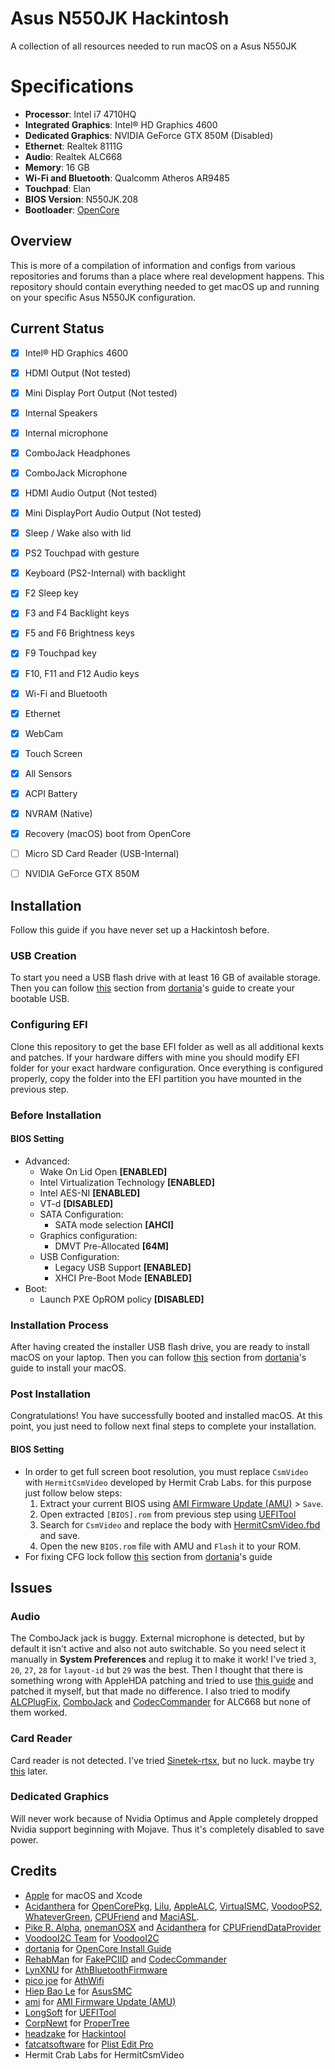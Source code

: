 # Asus N550JK Hackintosh
A collection of all resources needed to run macOS on a Asus N550JK

# Specifications
- **Processor**: Intel i7 4710HQ                    
- **Integrated Graphics**: Intel® HD Graphics 4600
- **Dedicated Graphics**: NVIDIA GeForce GTX 850M (Disabled)
- **Ethernet**: Realtek 8111G
- **Audio**: Realtek ALC668
- **Memory**: 16 GB
- **Wi-Fi and Bluetooth**: Qualcomm Atheros AR9485
- **Touchpad**: Elan
- **BIOS Version**: N550JK.208
- **Bootloader**: [OpenCore](https://github.com/acidanthera/OpenCorePkg)

## Overview
This is more of a compilation of information and configs from various repositories and forums than a place where real development happens. This repository should contain everything needed to get macOS up and running on your specific Asus N550JK configuration.


## Current Status
- [x] Intel® HD Graphics 4600
- [x] HDMI Output (Not tested)
- [x] Mini Display Port Output (Not tested)
- [x] Internal Speakers
- [x] Internal microphone
- [x] ComboJack Headphones
- [x] ComboJack Microphone
- [x] HDMI Audio Output (Not tested)
- [x] Mini DisplayPort Audio Output (Not tested)
- [x] Sleep / Wake also with lid
- [x] PS2 Touchpad with gesture
- [x] Keyboard (PS2-Internal) with backlight
- [x] F2 Sleep key
- [x] F3 and F4 Backlight keys
- [x] F5 and F6 Brightness keys
- [x] F9 Touchpad key
- [x] F10, F11 and F12 Audio keys
- [x] Wi-Fi and Bluetooth
- [x] Ethernet
- [x] WebCam
- [x] Touch Screen
- [x] All Sensors
- [x] ACPI Battery
- [x] NVRAM (Native)
- [x] Recovery (macOS) boot from OpenCore
- [ ] Micro SD Card Reader (USB-Internal)
- [ ] NVIDIA GeForce GTX 850M


## Installation
Follow this guide if you have never set up a Hackintosh before.

### USB Creation
To start you need a USB flash drive with at least 16 GB of available storage. Then you can follow [this](https://dortania.github.io/OpenCore-Install-Guide/installer-guide/) section from [dortania](https://github.com/dortania)'s guide to create your bootable USB.

### Configuring EFI
Clone this repository to get the base EFI folder as well as all additional kexts and patches. If your hardware differs with mine you should modify EFI folder for your exact hardware configuration. Once everything is configured properly, copy the folder into the EFI partition you have mounted in the previous step.

### Before Installation
#### BIOS Setting
- Advanced:
	- Wake On Lid Open **[ENABLED]**
	- Intel Virtualization Technology **[ENABLED]**
	- Intel AES-NI **[ENABLED]**
	- VT-d **[DISABLED]**
	- SATA Configuration:
		- SATA mode selection **[AHCI]**
	- Graphics configuration:
		- DMVT Pre-Allocated **[64M]**
	- USB Configuration:
		- Legacy USB Support **[ENABLED]**
		- XHCI Pre-Boot Mode **[ENABLED]**
- Boot:
	- Launch PXE OpROM policy **[DISABLED]**

### Installation Process
After having created the installer USB flash drive, you are ready to install macOS on your laptop. Then you can follow [this](https://dortania.github.io/OpenCore-Install-Guide/installation/installation-process.html) section from [dortania](https://github.com/dortania)'s guide to install your macOS.

### Post Installation
Congratulations! You have successfully booted and installed macOS. At this point, you just need to follow next final steps to complete your installation.

#### BIOS Setting
- In order to get full screen boot resolution, you must replace `CsmVideo` with `HermitCsmVideo` developed by Hermit Crab Labs. for this purpose just follow below steps:
	1. Extract your current BIOS using [AMI Firmware Update (AMU)](https://www.ami.com/products/firmware-tools-and-utilities/bios-uefi-utilities/) > `Save`.
	2. Open extracted `[BIOS].rom` from previous step using [UEFITool](https://github.com/LongSoft/UEFITool)
	3. Search for `CsmVideo` and replace the body with [HermitCsmVideo.fbd](BIOS/HermitCsmVideo.fbd) and save.
	4. Open the new `BIOS.rom` file with AMU and `Flash` it to your ROM.
- For fixing CFG lock follow [this](https://dortania.github.io/OpenCore-Post-Install/misc/msr-lock.html) section from [dortania](https://github.com/dortania)'s guide


## Issues
### Audio
The ComboJack jack is buggy. External microphone is detected, but by default it isn't active and also not auto switchable. So you need select it manually in  **System Preferences** and replug it to make it work! I've tried `3`, `20`, `27`, `28` for `layout-id` but `29` was the best. Then I thought that there is something wrong with AppleHDA patching and tried to use [this guide](https://osxlatitude.com/forums/topic/1946-complete-applehda-patching-guide/) and patched it myself, but that made no difference. I also tried to modify [ALCPlugFix](https://github.com/Sniki/ALCPlugFix), [ComboJack](https://github.com/lvs1974/ComboJack) and [CodecCommander](https://github.com/RehabMan/EAPD-Codec-Commander) for ALC668 but none of them worked. 

### Card Reader
Card reader is not detected. I've tried [Sinetek-rtsx](https://github.com/cholonam/Sinetek-rtsx), but no luck. maybe try [this](https://www.noobsplanet.com/index.php?threads/fix-internal-external-card-reader-hackintosh-guide.32/) later.

### Dedicated Graphics
Will never work because of Nvidia Optimus and Apple completely dropped Nvidia support beginning with Mojave. Thus it's completely disabled to save power.


## Credits
- [Apple](https://www.apple.com) for macOS and Xcode
- [Acidanthera](https://github.com/acidanthera) for [OpenCorePkg](https://github.com/acidanthera/OpenCorePkg), [Lilu](https://github.com/acidanthera/Lilu), [AppleALC](https://github.com/acidanthera/AppleALC), [VirtualSMC](https://github.com/acidanthera/VirtualSMC), [VoodooPS2](https://github.com/acidanthera/VoodooPS2), [WhateverGreen](https://github.com/acidanthera/WhateverGreen), [CPUFriend](https://github.com/acidanthera/CPUFriend) and [MaciASL](https://github.com/acidanthera/MaciASL).
- [Pike R. Alpha](https://github.com/Piker-Alpha), [onemanOSX](https://github.com/onemanosx) and [Acidanthera](https://github.com/acidanthera) for [CPUFriendDataProvider](https://www.olarila.com/topic/5693-guide-ssdt-with-pikes-pm-script-and-use-with-cpufriend/)
- [VoodooI2C Team](https://github.com/VoodooI2C/VoodooI2C/graphs/contributors) for [VoodooI2C](https://github.com/VoodooI2C/VoodooI2C)
- [dortania](https://github.com/dortania) for [OpenCore Install Guide](https://dortania.github.io/OpenCore-Install-Guide/)  
- [RehabMan](https://github.com/RehabMan) for [FakePCIID](https://github.com/RehabMan/OS-X-Fake-PCI-ID) and [CodecCommander](https://bitbucket.org/RehabMan/os-x-eapd-codec-commander/src/master/)
- [LynXNU](https://github.com/lynxnu) for [AthBluetoothFirmware](https://github.com/lynxnu/AthBluetoothFirmware)
- [pico joe](https://www.insanelymac.com/forum/profile/1113740-pico-joe/) for [AthWifi](https://www.insanelymac.com/forum/files/file/1008-io80211family-modif/)
- [Hiep Bao Le](https://github.com/hieplpvip) for [AsusSMC](https://github.com/hieplpvip/AsusSMC)
- [ami](https://www.ami.com) for [AMI Firmware Update (AMU)](https://www.ami.com/products/firmware-tools-and-utilities/bios-uefi-utilities/)
- [LongSoft](https://github.com/LongSoft) for [UEFITool](https://github.com/LongSoft/UEFITool)
- [CorpNewt](https://github.com/corpnewt) for [ProperTree](https://github.com/corpnewt/ProperTree)
- [headzake](https://github.com/headkaze) for [Hackintool](https://github.com/headkaze/Hackintool)
- [fatcatsoftware](https://www.fatcatsoftware.com) for [Plist Edit Pro](https://www.fatcatsoftware.com/plisteditpro/)
- Hermit Crab Labs for HermitCsmVideo
